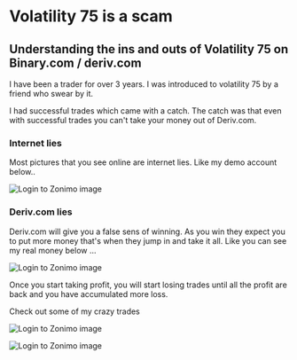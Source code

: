 # Volatility 75 is a scam

## Understanding the ins and outs of Volatility 75 on Binary.com / deriv.com

I have been a trader for over 3 years. I was introduced to volatility 75 by a friend 
who swear by it. 

I had successful trades which came with a catch. 
The catch was that even with successful trades you can't take your money out of Deriv.com.

### Internet lies

Most pictures that you see online are internet lies. Like my demo account below..
 
![Login to Zonimo image](7CEC8050-70E7-42A7-8BF5-EB7D1B6D7CAA.png)

### Deriv.com lies

Deriv.com will give you a false sens of winning. As you win they expect you to put more money that's when they jump in and take it all.
Like you can see my real money below ...

![Login to Zonimo image](F5A931A4-4373-4B9E-B469-187D34BAF6E0.jpeg)

Once you start taking profit, you will start losing trades until all the profit are back and you have accumulated more loss.

Check out some of my crazy trades 

![Login to Zonimo image](4F58B049-E1DE-4117-863C-7B0AA83E9EC4.png)

![Login to Zonimo image](7AE73244-8671-46E8-B951-50D2F4C7EA70.png)



